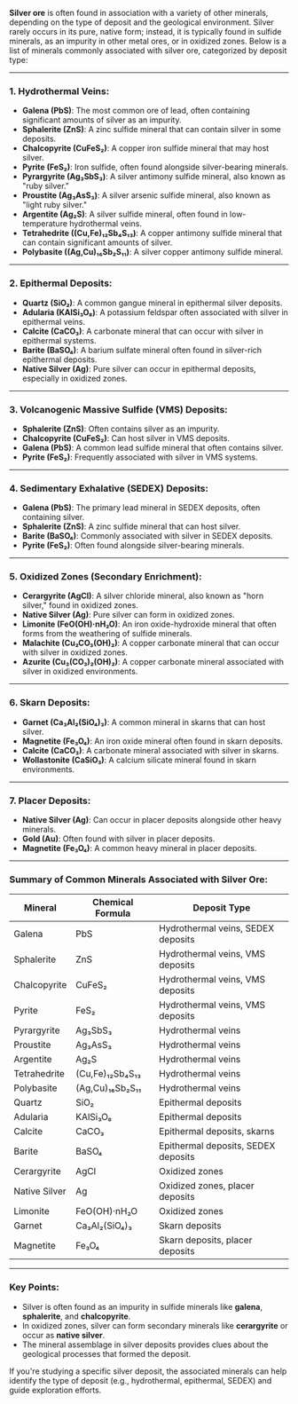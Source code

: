 **Silver ore** is often found in association with a variety of other minerals, depending on the type of deposit and the geological environment. Silver rarely occurs in its pure, native form; instead, it is typically found in sulfide minerals, as an impurity in other metal ores, or in oxidized zones. Below is a list of minerals commonly associated with silver ore, categorized by deposit type:

---

### 1. **Hydrothermal Veins**:
   - **Galena (PbS)**: The most common ore of lead, often containing significant amounts of silver as an impurity.
   - **Sphalerite (ZnS)**: A zinc sulfide mineral that can contain silver in some deposits.
   - **Chalcopyrite (CuFeS₂)**: A copper iron sulfide mineral that may host silver.
   - **Pyrite (FeS₂)**: Iron sulfide, often found alongside silver-bearing minerals.
   - **Pyrargyrite (Ag₃SbS₃)**: A silver antimony sulfide mineral, also known as "ruby silver."
   - **Proustite (Ag₃AsS₃)**: A silver arsenic sulfide mineral, also known as "light ruby silver."
   - **Argentite (Ag₂S)**: A silver sulfide mineral, often found in low-temperature hydrothermal veins.
   - **Tetrahedrite ((Cu,Fe)₁₂Sb₄S₁₃)**: A copper antimony sulfide mineral that can contain significant amounts of silver.
   - **Polybasite ((Ag,Cu)₁₆Sb₂S₁₁)**: A silver copper antimony sulfide mineral.

---

### 2. **Epithermal Deposits**:
   - **Quartz (SiO₂)**: A common gangue mineral in epithermal silver deposits.
   - **Adularia (KAlSi₃O₈)**: A potassium feldspar often associated with silver in epithermal veins.
   - **Calcite (CaCO₃)**: A carbonate mineral that can occur with silver in epithermal systems.
   - **Barite (BaSO₄)**: A barium sulfate mineral often found in silver-rich epithermal deposits.
   - **Native Silver (Ag)**: Pure silver can occur in epithermal deposits, especially in oxidized zones.

---

### 3. **Volcanogenic Massive Sulfide (VMS) Deposits**:
   - **Sphalerite (ZnS)**: Often contains silver as an impurity.
   - **Chalcopyrite (CuFeS₂)**: Can host silver in VMS deposits.
   - **Galena (PbS)**: A common lead sulfide mineral that often contains silver.
   - **Pyrite (FeS₂)**: Frequently associated with silver in VMS systems.

---

### 4. **Sedimentary Exhalative (SEDEX) Deposits**:
   - **Galena (PbS)**: The primary lead mineral in SEDEX deposits, often containing silver.
   - **Sphalerite (ZnS)**: A zinc sulfide mineral that can host silver.
   - **Barite (BaSO₄)**: Commonly associated with silver in SEDEX deposits.
   - **Pyrite (FeS₂)**: Often found alongside silver-bearing minerals.

---

### 5. **Oxidized Zones (Secondary Enrichment)**:
   - **Cerargyrite (AgCl)**: A silver chloride mineral, also known as "horn silver," found in oxidized zones.
   - **Native Silver (Ag)**: Pure silver can form in oxidized zones.
   - **Limonite (FeO(OH)·nH₂O)**: An iron oxide-hydroxide mineral that often forms from the weathering of sulfide minerals.
   - **Malachite (Cu₂CO₃(OH)₂)**: A copper carbonate mineral that can occur with silver in oxidized zones.
   - **Azurite (Cu₃(CO₃)₂(OH)₂)**: A copper carbonate mineral associated with silver in oxidized environments.

---

### 6. **Skarn Deposits**:
   - **Garnet (Ca₃Al₂(SiO₄)₃)**: A common mineral in skarns that can host silver.
   - **Magnetite (Fe₃O₄)**: An iron oxide mineral often found in skarn deposits.
   - **Calcite (CaCO₃)**: A carbonate mineral associated with silver in skarns.
   - **Wollastonite (CaSiO₃)**: A calcium silicate mineral found in skarn environments.

---

### 7. **Placer Deposits**:
   - **Native Silver (Ag)**: Can occur in placer deposits alongside other heavy minerals.
   - **Gold (Au)**: Often found with silver in placer deposits.
   - **Magnetite (Fe₃O₄)**: A common heavy mineral in placer deposits.

---

### Summary of Common Minerals Associated with Silver Ore:
| **Mineral**       | **Chemical Formula** | **Deposit Type**                     |
|--------------------|----------------------|--------------------------------------|
| Galena            | PbS                 | Hydrothermal veins, SEDEX deposits   |
| Sphalerite        | ZnS                 | Hydrothermal veins, VMS deposits     |
| Chalcopyrite      | CuFeS₂              | Hydrothermal veins, VMS deposits     |
| Pyrite            | FeS₂                | Hydrothermal veins, VMS deposits     |
| Pyrargyrite       | Ag₃SbS₃             | Hydrothermal veins                   |
| Proustite         | Ag₃AsS₃             | Hydrothermal veins                   |
| Argentite         | Ag₂S                | Hydrothermal veins                   |
| Tetrahedrite      | (Cu,Fe)₁₂Sb₄S₁₃     | Hydrothermal veins                   |
| Polybasite        | (Ag,Cu)₁₆Sb₂S₁₁     | Hydrothermal veins                   |
| Quartz            | SiO₂                | Epithermal deposits                  |
| Adularia          | KAlSi₃O₈            | Epithermal deposits                  |
| Calcite           | CaCO₃               | Epithermal deposits, skarns          |
| Barite            | BaSO₄               | Epithermal deposits, SEDEX deposits  |
| Cerargyrite       | AgCl                | Oxidized zones                       |
| Native Silver     | Ag                  | Oxidized zones, placer deposits      |
| Limonite          | FeO(OH)·nH₂O        | Oxidized zones                       |
| Garnet            | Ca₃Al₂(SiO₄)₃       | Skarn deposits                       |
| Magnetite         | Fe₃O₄               | Skarn deposits, placer deposits      |

---

### Key Points:
- Silver is often found as an impurity in sulfide minerals like **galena**, **sphalerite**, and **chalcopyrite**.
- In oxidized zones, silver can form secondary minerals like **cerargyrite** or occur as **native silver**.
- The mineral assemblage in silver deposits provides clues about the geological processes that formed the deposit.

If you're studying a specific silver deposit, the associated minerals can help identify the type of deposit (e.g., hydrothermal, epithermal, SEDEX) and guide exploration efforts.